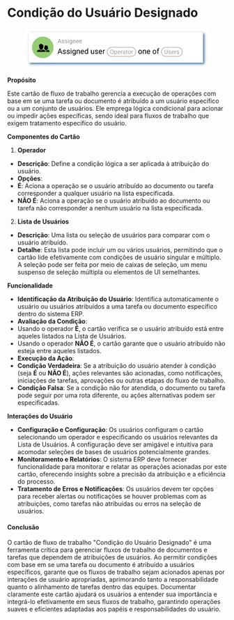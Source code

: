 # Condição do Usuário Designado

<figure><img src="../../../.gitbook/assets/userlmn_5e16e9b23626ec1211c753fec5333513.png" alt=""><figcaption></figcaption></figure>

**Propósito**

Este cartão de fluxo de trabalho gerencia a execução de operações com base em se uma tarefa ou documento é atribuído a um usuário específico ou a um conjunto de usuários. Ele emprega lógica condicional para acionar ou impedir ações específicas, sendo ideal para fluxos de trabalho que exigem tratamento específico do usuário.

**Componentes do Cartão**

1. **Operador**
* **Descrição**: Define a condição lógica a ser aplicada à atribuição do usuário.
* **Opções**:
* **É**: Aciona a operação se o usuário atribuído ao documento ou tarefa corresponder a qualquer usuário na lista especificada.
* **NÃO É**: Aciona a operação se o usuário atribuído ao documento ou tarefa não corresponder a nenhum usuário na lista especificada.
2. **Lista de Usuários**
* **Descrição**: Uma lista ou seleção de usuários para comparar com o usuário atribuído.
* **Detalhe**: Esta lista pode incluir um ou vários usuários, permitindo que o cartão lide efetivamente com condições de usuário singular e múltiplo. A seleção pode ser feita por meio de caixas de seleção, um menu suspenso de seleção múltipla ou elementos de UI semelhantes.

**Funcionalidade**

* **Identificação da Atribuição do Usuário**: Identifica automaticamente o usuário ou usuários atribuídos a uma tarefa ou documento específico dentro do sistema ERP.
* **Avaliação da Condição**:
* Usando o operador **É**, o cartão verifica se o usuário atribuído está entre aqueles listados na Lista de Usuários.
* Usando o operador **NÃO É**, o cartão garante que o usuário atribuído não esteja entre aqueles listados.
* **Execução da Ação**:
* **Condição Verdadeira**: Se a atribuição do usuário atender à condição (seja **É** ou **NÃO É**), ações relevantes são acionadas, como notificações, iniciações de tarefas, aprovações ou outras etapas do fluxo de trabalho.
* **Condição Falsa**: Se a condição não for atendida, o documento ou tarefa pode seguir por uma rota diferente, ou ações alternativas podem ser especificadas.

**Interações do Usuário**

* **Configuração e Configuração**: Os usuários configuram o cartão selecionando um operador e especificando os usuários relevantes da Lista de Usuários. A configuração deve ser amigável e intuitiva para acomodar seleções de bases de usuários potencialmente grandes.
* **Monitoramento e Relatórios**: O sistema ERP deve fornecer funcionalidade para monitorar e relatar as operações acionadas por este cartão, oferecendo insights sobre a precisão da atribuição e a eficiência do processo.
* **Tratamento de Erros e Notificações**: Os usuários devem ter opções para receber alertas ou notificações se houver problemas com as atribuições, como tarefas não atribuídas ou erros na seleção de usuários.

#### Conclusão

O cartão de fluxo de trabalho "Condição do Usuário Designado" é uma ferramenta crítica para gerenciar fluxos de trabalho de documentos e tarefas que dependem de atribuições de usuários. Ao permitir condições com base em se uma tarefa ou documento é atribuído a usuários específicos, garante que os fluxos de trabalho sejam acionados apenas por interações de usuário apropriadas, aprimorando tanto a responsabilidade quanto o alinhamento de tarefas dentro das equipes. Documentar claramente este cartão ajudará os usuários a entender sua importância e integrá-lo efetivamente em seus fluxos de trabalho, garantindo operações suaves e eficientes adaptadas aos papéis e responsabilidades do usuário.
